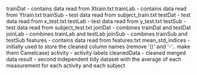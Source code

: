 trainDat - contains data read from Xtrain.txt
trainLab - contains data read from Ytrain.txt
trainSub - test data read from subject_train.txt
testDat - test data read from x_test.txt
testLab - test data read from y_test.txt 
testSub - test data read from subject_test.txt
joinDat - combines trainDat and testDat
joinLab - combines trainLab and testLab
joinSub - combines trainSub and testSub
features - contains data read from features.txt
mean_std_indices - initially used to store the cleaned column names (remove '()' and '-'.. make them Camelcase)
activity - activity labels
cleanedData - cleaned merged data
result - second independent tidy dataset with the average of each measurement for each activity and each subject
